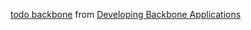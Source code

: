 [todo backbone](http://todomvc.com/examples/backbone/) from [Developing Backbone Applications](https://addyosmani.com/backbone-fundamentals/)
